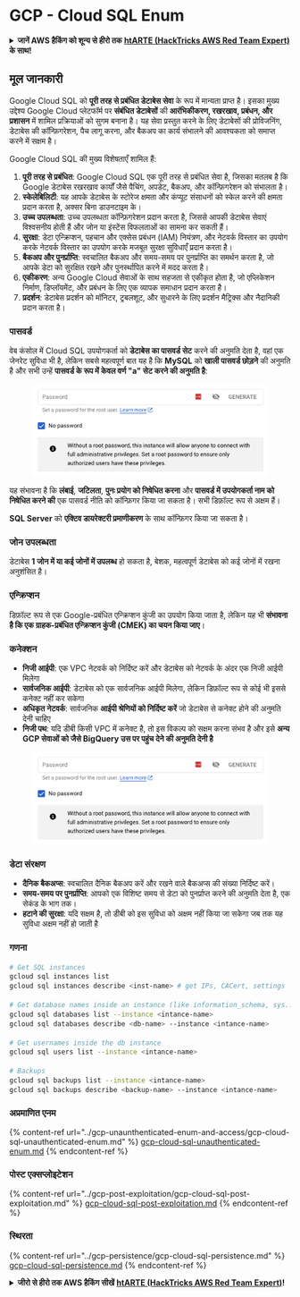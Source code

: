 # GCP - Cloud SQL Enum

<details>

<summary><strong>जानें AWS हैकिंग को शून्य से हीरो तक</strong> <a href="https://training.hacktricks.xyz/courses/arte"><strong>htARTE (HackTricks AWS Red Team Expert)</strong></a><strong> के साथ!</strong></summary>

HackTricks का समर्थन करने के अन्य तरीके:

* यदि आप अपनी **कंपनी का विज्ञापन HackTricks में देखना चाहते हैं** या **HackTricks को PDF में डाउनलोड करना चाहते हैं** तो [**सब्सक्रिप्शन प्लान्स देखें**](https://github.com/sponsors/carlospolop)!
* [**आधिकारिक PEASS और HackTricks स्वैग**](https://peass.creator-spring.com) प्राप्त करें
* [**The PEASS Family**](https://opensea.io/collection/the-peass-family) की खोज करें, हमारा विशेष [**NFTs**](https://opensea.io/collection/the-peass-family) संग्रह
* **शामिल हों** 💬 [**डिस्कॉर्ड समूह**](https://discord.gg/hRep4RUj7f) या [**टेलीग्राम समूह**](https://t.me/peass) या **मुझे** **ट्विटर** 🐦 [**@carlospolopm**](https://twitter.com/carlospolopm)** पर फॉलो** करें।
* **अपने हैकिंग ट्रिक्स साझा करें, PRs सबमिट करके** [**HackTricks**](https://github.com/carlospolop/hacktricks) और [**HackTricks Cloud**](https://github.com/carlospolop/hacktricks-cloud) में

</details>

## मूल जानकारी

Google Cloud SQL को **पूरी तरह से प्रबंधित डेटाबेस सेवा** के रूप में मान्यता प्राप्त है। इसका मुख्य उद्देश्य Google Cloud प्लेटफॉर्म पर **संबंधित डेटाबेसों** की **आरंभिकीकरण, रखरखाव, प्रबंधन, और प्रशासन** में शामिल प्रक्रियाओं को सुगम बनाना है। यह सेवा प्रस्तुत करने के लिए डेटाबेसों की प्रोविजनिंग, डेटाबेस की कॉन्फ़िगरेशन, पैच लागू करना, और बैकअप का कार्य संभालने की आवश्यकता को समाप्त करने में सक्षम है।

Google Cloud SQL की मुख्य विशेषताएँ शामिल हैं:

1. **पूरी तरह से प्रबंधित**: Google Cloud SQL एक पूरी तरह से प्रबंधित सेवा है, जिसका मतलब है कि Google डेटाबेस रखरखाव कार्यों जैसे पैचिंग, अपडेट, बैकअप, और कॉन्फ़िगरेशन को संभालता है।
2. **स्केलेबिलिटी**: यह आपके डेटाबेस के स्टोरेज क्षमता और कंप्यूट संसाधनों को स्केल करने की क्षमता प्रदान करता है, अक्सर बिना डाउनटाइम के।
3. **उच्च उपलब्धता**: उच्च उपलब्धता कॉन्फ़िगरेशन प्रदान करता है, जिससे आपकी डेटाबेस सेवाएं विश्वसनीय होती हैं और जोन या इंस्टेंस विफलताओं का सामना कर सकती हैं।
4. **सुरक्षा**: डेटा एन्क्रिप्शन, पहचान और एक्सेस प्रबंधन (IAM) नियंत्रण, और नेटवर्क विस्तार का उपयोग करके नेटवर्क विस्तार का उपयोग करके मजबूत सुरक्षा सुविधाएँ प्रदान करता है।
5. **बैकअप और पुनर्प्राप्ति**: स्वचालित बैकअप और समय-समय पर पुनर्प्राप्ति का समर्थन करता है, जो आपके डेटा को सुरक्षित रखने और पुनर्स्थापित करने में मदद करता है।
6. **एकीकरण**: अन्य Google Cloud सेवाओं के साथ सहजता से एकीकृत होता है, जो एप्लिकेशन निर्माण, डिप्लॉयमेंट, और प्रबंधन के लिए एक व्यापक समाधान प्रदान करता है।
7. **प्रदर्शन**: डेटाबेस प्रदर्शन को मॉनिटर, ट्रबलशूट, और सुधारने के लिए प्रदर्शन मैट्रिक्स और नैदानिकी प्रदान करता है।

### पासवर्ड

वेब कंसोल में Cloud SQL उपयोगकर्ता को **डेटाबेस का पासवर्ड सेट** करने की अनुमति देता है, वहां एक जेनरेट सुविधा भी है, लेकिन सबसे महत्वपूर्ण बात यह है कि **MySQL** को **खाली पासवर्ड छोड़ने** की अनुमति है और सभी उन्हें **पासवर्ड के रूप में केवल वर्ण "a" सेट करने की अनुमति है**:

<figure><img src="../../../.gitbook/assets/image (1) (1) (1) (1) (1) (1) (1) (1) (1).png" alt=""><figcaption></figcaption></figure>

यह संभावना है कि **लंबाई**, **जटिलता**, **पुनः प्रयोग को निषेधित करना** और **पासवर्ड में उपयोगकर्ता नाम को निषेधित करने की** एक पासवर्ड नीति को कॉन्फ़िगर किया जा सकता है। सभी डिफ़ॉल्ट रूप से अक्षम हैं।

**SQL Server** को **एक्टिव डायरेक्टरी प्रमाणीकरण** के साथ कॉन्फ़िगर किया जा सकता है।

### जोन उपलब्धता

डेटाबेस **1 जोन में या कई जोनों में उपलब्ध** हो सकता है, बेशक, महत्वपूर्ण डेटाबेस को कई जोनों में रखना अनुशंसित है।

### एन्क्रिप्शन

डिफ़ॉल्ट रूप से एक Google-प्रबंधित एन्क्रिप्शन कुंजी का उपयोग किया जाता है, लेकिन यह भी **संभावना है कि एक ग्राहक-प्रबंधित एन्क्रिप्शन कुंजी (CMEK) का चयन किया जाए**।

### कनेक्शन

* **निजी आईपी**: एक VPC नेटवर्क को निर्दिष्ट करें और डेटाबेस को नेटवर्क के अंदर एक निजी आईपी मिलेगा
* **सार्वजनिक आईपी**: डेटाबेस को एक सार्वजनिक आईपी मिलेगा, लेकिन डिफ़ॉल्ट रूप से कोई भी इससे कनेक्ट नहीं कर सकेगा
* **अधिकृत नेटवर्क**: सार्वजनिक **आईपी श्रेणियों को निर्दिष्ट करें** जो डेटाबेस से कनेक्ट होने की अनुमति देनी चाहिए
* **निजी पथ**: यदि डीबी किसी VPC में कनेक्ट है, तो इस विकल्प को सक्षम करना संभव है और इसे **अन्य GCP सेवाओं को जैसे BigQuery उस पर पहुंच देने की अनुमति देनी है**

<figure><img src="../../../.gitbook/assets/image (1) (1) (1) (1) (1) (1) (1) (1) (1).png" alt=""><figcaption></figcaption></figure>

### डेटा संरक्षण

* **दैनिक बैकअप्स**: स्वचालित दैनिक बैकअप करें और रखने वाले बैकअप्स की संख्या निर्दिष्ट करें।
* **समय-समय पर पुनर्प्राप्ति**: आपको एक विशिष्ट समय से डेटा को पुनर्प्राप्त करने की अनुमति देता है, एक सेकंड के भाग तक।
* **हटाने की सुरक्षा**: यदि सक्षम है, तो डीबी को इस सुविधा को अक्षम नहीं किया जा सकेगा जब तक यह सुविधा अक्षम नहीं हो जाती है

### गणना
```bash
# Get SQL instances
gcloud sql instances list
gcloud sql instances describe <inst-name> # get IPs, CACert, settings

# Get database names inside an instance (like information_schema, sys...)
gcloud sql databases list --instance <intance-name>
gcloud sql databases describe <db-name> --instance <intance-name>

# Get usernames inside the db instance
gcloud sql users list --instance <intance-name>

# Backups
gcloud sql backups list --instance <intance-name>
gcloud sql backups describe <backup-name> --instance <intance-name>
```
### अप्रमाणित एनम

{% content-ref url="../gcp-unaunthenticated-enum-and-access/gcp-cloud-sql-unauthenticated-enum.md" %}
[gcp-cloud-sql-unauthenticated-enum.md](../gcp-unaunthenticated-enum-and-access/gcp-cloud-sql-unauthenticated-enum.md)
{% endcontent-ref %}

### पोस्ट एक्सप्लोइटेशन

{% content-ref url="../gcp-post-exploitation/gcp-cloud-sql-post-exploitation.md" %}
[gcp-cloud-sql-post-exploitation.md](../gcp-post-exploitation/gcp-cloud-sql-post-exploitation.md)
{% endcontent-ref %}

### स्थिरता

{% content-ref url="../gcp-persistence/gcp-cloud-sql-persistence.md" %}
[gcp-cloud-sql-persistence.md](../gcp-persistence/gcp-cloud-sql-persistence.md)
{% endcontent-ref %}

<details>

<summary><strong>जीरो से हीरो तक AWS हैकिंग सीखें</strong> <a href="https://training.hacktricks.xyz/courses/arte"><strong>htARTE (HackTricks AWS Red Team Expert)</strong></a><strong>!</strong></summary>

HackTricks का समर्थन करने के अन्य तरीके:

* यदि आप अपनी **कंपनी का विज्ञापन HackTricks में देखना चाहते हैं** या **HackTricks को PDF में डाउनलोड करना चाहते हैं** तो [**सब्सक्रिप्शन प्लान्स**](https://github.com/sponsors/carlospolop) देखें!
* [**आधिकारिक PEASS & HackTricks स्वैग**](https://peass.creator-spring.com) प्राप्त करें
* हमारे विशेष [**NFTs**](https://opensea.io/collection/the-peass-family) कलेक्शन [**The PEASS Family**](https://opensea.io/collection/the-peass-family) खोजें
* **शामिल हों** 💬 [**डिस्कॉर्ड समूह**](https://discord.gg/hRep4RUj7f) या [**टेलीग्राम समूह**](https://t.me/peass) या **मुझे** ट्विटर पर **फॉलो** करें 🐦 [**@carlospolopm**](https://twitter.com/carlospolopm)**.**
* **हैकिंग ट्रिक्स साझा करें** हैकट्रिक्स और हैकट्रिक्स क्लाउड गिटहब रेपो में पीआर जमा करके।

</details>
